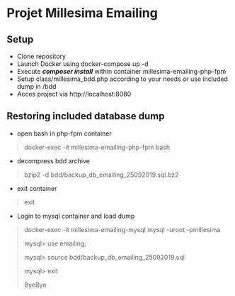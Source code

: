 # Projet Millesima Emailing
## Setup
- Clone repository
- Launch Docker using docker-compose up -d
- Execute _**composer install**_ within container millesima-emailing-php-fpm
- Setup class/millesima_bdd.php according to your needs or use included dump in /bdd
- Acces project via http://localhost:8080

## Restoring included database dump
- open bash in php-fpm container
> docker-exec -it millesima-emailing-php-fpm bash

- decompress bdd archive
> bzip2 -d bdd/backup_db_emailing_25092019.sql.bz2

- exit container
>  exit

- Login to mysql container and load dump

> docker-exec -it millesima-emailing-mysql mysql -uroot -pmillesima
>
> mysql> use emailing;
>
> mysql> source bdd/backup_db_emailing_25092019.sql
>
> mysql> exit
>
> ByeBye
